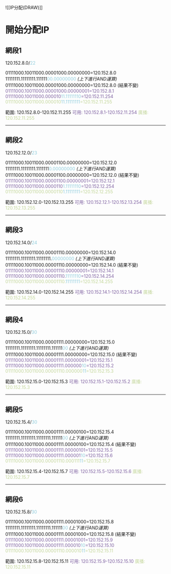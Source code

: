 ![[IP分配(DRAW)]]
# 開始分配IP

## 網段1

120.152.8.0/<font color="#92cddc">22</font>

01111000.10011000.00001000.00000000=120.152.8.0
11111111.11111111.111111<font color="#92cddc">00.00000000</font>  *(上下進行AND運算)*
01111000.10011000.00001000.00000000=120.152.8.0 (結果不變)
<font color="#8064a2">01111000.10011000.00001000.00000001=120.152.8.1</font>
<font color="#8064a2">01111000.10011000.000010<font color="#92cddc">11.11111110</font>=120.152.11.254</font>
<font color="#c3d69b">01111000.10011000.000010<font color="#92cddc">11.11111111</font>=120.152.11.255</font>

範圍: 120.152.8.0-120.152.11.255
<font color="#8064a2">可用: 120.152.8.1-120.152.11.254</font>
<font color="#c3d69b">廣播: 120.152.11.255</font>

---
## 網段2

120.152.12.0/<font color="#92cddc">23</font>

01111000.10011000.00001100.00000000=120.152.12.0
11111111.11111111.1111111<font color="#92cddc">0.00000000</font>  *(上下進行AND運算)*
01111000.10011000.00001100.00000000=120.152.12.0 (結果不變)
<font color="#8064a2">01111000.10011000.00001100.00000001=120.152.12.1</font>
<font color="#8064a2">01111000.10011000.0000110<font color="#92cddc">1.11111110</font>=120.152.12.254</font>
<font color="#c3d69b">01111000.10011000.0000110<font color="#92cddc">1.11111111</font>=120.152.12.255</font>

範圍: 120.152.12.0-120.152.13.255
<font color="#8064a2">可用: 120.152.12.1-120.152.13.254</font>
<font color="#c3d69b">廣播: 120.152.13.255</font>

---
## 網段3

120.152.14.0/<font color="#92cddc">24</font>

01111000.10011000.00001110.00000000=120.152.14.0
11111111.11111111.11111111.<font color="#92cddc">00000000</font>  *(上下進行AND運算)*
01111000.10011000.00001110.00000000=120.152.14.0 (結果不變)
<font color="#8064a2">01111000.10011000.00001110.00000001=120.152.14.1</font>
<font color="#8064a2">01111000.10011000.00001110.<font color="#92cddc">11111110</font>=120.152.14.254</font>
<font color="#c3d69b">01111000.10011000.00001110.<font color="#92cddc">11111111</font>=120.152.14.255</font>

範圍: 120.152.14.0-120.152.14.255
<font color="#8064a2">可用: 120.152.14.1-120.152.14.254</font>
<font color="#c3d69b">廣播: 120.152.14.255</font>

---
## 網段4

120.152.15.0/<font color="#92cddc">30</font>

01111000.10011000.00001111.00000000=120.152.15.0
11111111.11111111.11111111.111111<font color="#92cddc">00</font>  *(上下進行AND運算)*
01111000.10011000.00001111.00000000=120.152.15.0 (結果不變)
<font color="#8064a2">01111000.10011000.00001111.00000001=120.152.15.1</font>
<font color="#8064a2">01111000.10011000.00001111.000000<font color="#92cddc">10</font>=120.152.15.2</font>
<font color="#c3d69b">01111000.10011000.00001110.000000<font color="#92cddc">11</font>=120.152.15.3</font>

範圍: 120.152.15.0-120.152.15.3
<font color="#8064a2">可用: 120.152.15.1-120.152.15.2</font>
<font color="#c3d69b">廣播: 120.152.15.3</font>

---
## 網段5

120.152.15.4/<font color="#92cddc">30</font>

01111000.10011000.00001111.00000100=120.152.15.4
11111111.11111111.11111111.111111<font color="#92cddc">00</font>  *(上下進行AND運算)*
01111000.10011000.00001111.00000100=120.152.15.4 (結果不變)
<font color="#8064a2">01111000.10011000.00001111.00000101=120.152.15.5</font>
<font color="#8064a2">01111000.10011000.00001111.000001<font color="#92cddc">10</font>=120.152.15.6</font>
<font color="#c3d69b">01111000.10011000.00001110.000111<font color="#92cddc">11</font>=120.152.15.7</font>

範圍: 120.152.15.4-120.152.15.7
<font color="#8064a2">可用: 120.152.15.5-120.152.15.6</font>
<font color="#c3d69b">廣播: 120.152.15.7</font>

---
## 網段6

120.152.15.8/<font color="#92cddc">30</font>

01111000.10011000.00001111.00001000=120.152.15.8
11111111.11111111.11111111.111111<font color="#92cddc">00</font>  *(上下進行AND運算)*
01111000.10011000.00001111.00001000=120.152.15.8 (結果不變)
<font color="#8064a2">01111000.10011000.00001111.00001001=120.152.15.9</font>
<font color="#8064a2">01111000.10011000.00001111.000010<font color="#92cddc">10</font>=120.152.15.10</font>
<font color="#c3d69b">01111000.10011000.00001110.000010<font color="#92cddc">11</font>=120.152.15.11</font>

範圍: 120.152.15.8-120.152.15.11
<font color="#8064a2">可用: 120.152.15.9-120.152.15.10</font>
<font color="#c3d69b">廣播: 120.152.15.11</font>